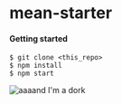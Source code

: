 mean-starter
=====

#### Getting started
```
$ git clone <this_repo>
$ npm install
$ npm start

```
![aaaand I'm a dork](http://i.imgur.com/Vl8Ol6N.jpg)